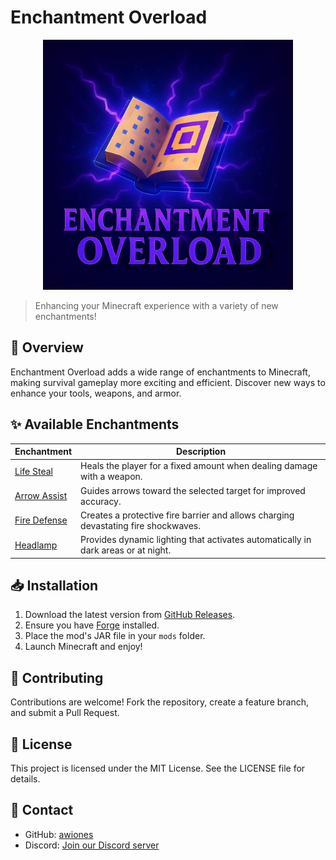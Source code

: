# Enchantment Overload

<div align="center">
  <img src="src/main/resources/assets/enchantmentoverload/images/logo.png" alt="Enchantment Overload Logo" width="400"/>
</div>

> Enhancing your Minecraft experience with a variety of new enchantments!

## 📖 Overview

Enchantment Overload adds a wide range of enchantments to Minecraft, making survival gameplay more exciting and efficient. Discover new ways to enhance your tools, weapons, and armor.

## ✨ Available Enchantments

| Enchantment                                 | Description                                                                        |
| ------------------------------------------- | ---------------------------------------------------------------------------------- |
| [Life Steal](enchantment/life_steal.md)     | Heals the player for a fixed amount when dealing damage with a weapon.             |
| [Arrow Assist](enchantment/arrow_assist.md) | Guides arrows toward the selected target for improved accuracy.                    |
| [Fire Defense](enchantment/fire_defense.md) | Creates a protective fire barrier and allows charging devastating fire shockwaves. |
| [Headlamp](enchantment/headlamp.md)         | Provides dynamic lighting that activates automatically in dark areas or at night.  |

## 📥 Installation

1. Download the latest version from [GitHub Releases](https://github.com/awiones/Enchantment-Overload/releases).
2. Ensure you have [Forge](https://files.minecraftforge.net/) installed.
3. Place the mod's JAR file in your `mods` folder.
4. Launch Minecraft and enjoy!

## 🤝 Contributing

Contributions are welcome! Fork the repository, create a feature branch, and submit a Pull Request.

## 📜 License

This project is licensed under the MIT License. See the LICENSE file for details.

## 💬 Contact

- GitHub: [awiones](https://github.com/awiones)
- Discord: [Join our Discord server](https://discord.gg/v9QSTrDQS6)

